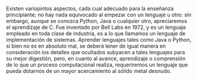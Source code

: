 Existen variopintos aspectos, cada cual adecuado para la enseñanza principiante; no hay nada equivocado al empezar con un lenguaje u otro: sin embargo, aunque se conozca Python, Java o cualquier otro, apreciaremos el aprendizaje de C. Fue inventado por Bell Labs en 1972, y es un lenguaje empleado en toda clase de industria, es a lo que llamamos un lenguaje de implementación de sistemas. Aprender lenguajes tales como Java o Python, si bien no es en absoluto mal, se deberá tener de igual manera en consideración los detalles que ocultados subyacen a tales lenguajes para su mejor digestión, pero, en cuanto al avance, aprendizaje o comprensión de lo que un proceso computacional realiza, requeriremos un lenguaje que pueda dotarnos de un mayor acercamiento al sólido metal desnudo.
